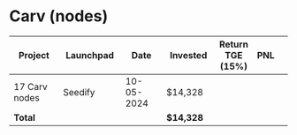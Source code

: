 # Carv (nodes)



<table data-full-width="true"><thead><tr><th width="152">Project</th><th width="138">Launchpad</th><th width="132">Date</th><th width="133">Invested</th><th>Return TGE (15%)</th><th>PNL</th><th></th></tr></thead><tbody><tr><td>17 Carv nodes</td><td>Seedify</td><td>10-05-2024</td><td>$14,328</td><td></td><td></td><td></td></tr><tr><td><strong>Total</strong></td><td></td><td></td><td><strong>$14,328</strong></td><td></td><td></td><td></td></tr></tbody></table>

